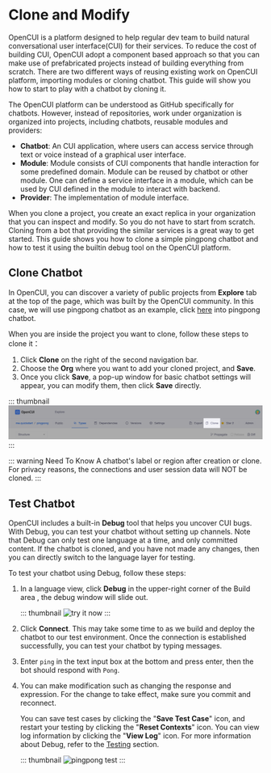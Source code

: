 # Clone and Modify

OpenCUI is a platform designed to help regular dev team to build natural conversational user interface(CUI) for their services. To reduce the cost of building CUI, OpenCUI adopt a component based approach so that you can make use of prefabricated projects instead of building everything from scratch. There are two different ways of reusing existing work on OpenCUI platform, importing modules or cloning chatbot. This guide will show you how to start to play with a chatbot by cloning it.

The OpenCUI platform can be understood as GitHub specifically for chatbots. However, instead of repositories, work under organization is organized into projects, including chatbots, reusable modules and providers:
- **Chatbot**: An CUI application, where users can access service through text or voice instead of a graphical user interface.
- **Module**: Module consists of CUI components that handle interaction for some predefined domain. Module can be reused by chatbot or other module. One can define a service interface in a module, which can be used by CUI defined in the module to interact with backend.
- **Provider**: The implementation of module interface. 

When you clone a project, you create an exact replica in your organization that you can inspect and modify. So you do not have to start from scratch. Cloning from a bot that providing the similar services is a great way to get started. This guide shows you how to clone a simple pingpong chatbot and how to test it using the builtin debug tool on the OpenCUI platform.

## Clone Chatbot

In OpenCUI, you can discover a variety of public projects from **Explore** tab at the top of the page, which was built by the OpenCUI community. In this case, we will use pingpong chatbot as an example, click [here](https://build.opencui.io/org/me.quickstart/agent/pingpong/struct/intent?page=0&imported=false&search=) into pingpong chatbot.

When you are inside the project you want to clone, follow these steps to clone it： 
1. Click **Clone** on the right of the second navigation bar.
2. Choose the **Org** where you want to add your cloned project, and **Save**.
3. Once you click **Save**, a pop-up window for basic chatbot settings will appear, you can modify them, then click **Save** directly.

::: thumbnail
![enter chatbot](/images/guide/start-with-clone/click_clone.png)
:::

::: warning Need To Know
A chatbot's label or region after creation or clone. 
For privacy reasons, the connections and user session data will NOT be cloned.
:::

## Test Chatbot 

OpenCUI includes a built-in **Debug** tool that helps you uncover CUI bugs. With Debug, you can test your chatbot without setting up channels. Note that Debug can only test one language at a time, and only committed content. If the chatbot is cloned, and you have not made any changes, then you can directly switch to the language layer for testing.

To test your chatbot using Debug, follow these steps:

1. In a language view, click **Debug** in the upper-right corner of the Build area , the debug window will slide out. 

   ::: thumbnail
   ![try it now](/images/guide/pingpong/tryitnow_icon.png)
   :::

2. Click **Connect**. This may take some time to as we build and deploy the chatbot to our test environment. Once the connection is established successfully, you can test your chatbot by typing messages.

3. Enter `ping` in the text input box at the bottom and press enter, then the bot should respond with `Pong`. 
4. You can make modification such as changing the response and expression. For the change to take effect, make sure you commit and reconnect.

   You can save test cases by clicking the "**Save Test Case**" icon, and restart your testing by clicking the "**Reset Contexts**" icon. You can view log information by clicking the "**View Log**" icon. For more information about Debug, refer to the [Testing](../reference/platform/testing.md) section.

   ::: thumbnail
   ![pingpong test](/images/guide/pingpong/pingpong_test.png)
   :::


